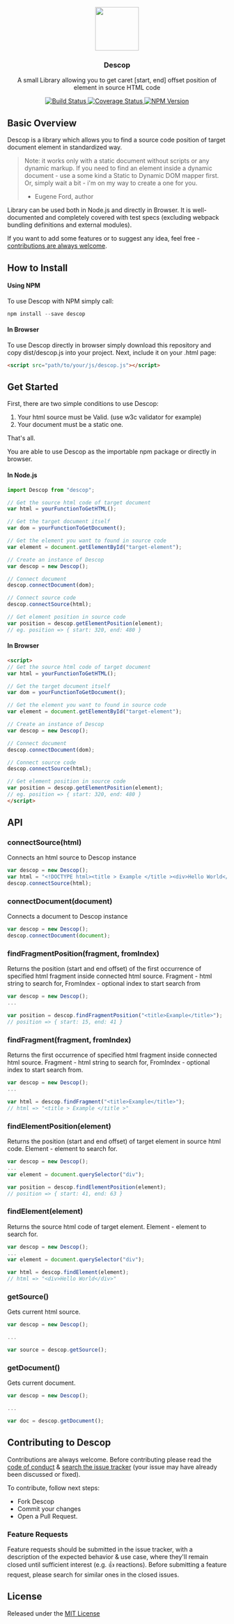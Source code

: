 <p align="center">
  <img src="https://raw.githubusercontent.com/eugeneford/descop/master/.github/descop-logo.png" width="100" height="100">
</p>

<h3 align="center">
  Descop
</h3>

<p align="center">
  A small Library allowing you to get caret [start, end] offset position of element in source HTML code
</p>

<p align="center">
  <a href="https://travis-ci.org/eugeneford/descop">
    <img src="https://travis-ci.org/eugeneford/descop.svg?branch=master" alt="Build Status">
  </a>
  <a href='https://coveralls.io/github/eugeneford/descop?branch=master'>
    <img src='https://coveralls.io/repos/github/eugeneford/descop/badge.svg?branch=master' alt='Coverage Status' />
  </a>
  <a href='https://www.npmjs.com/package/descop'>
    <img src='https://img.shields.io/npm/v/descop.svg' alt='NPM Version' />
  </a>
</p>

## Basic Overview
Descop is a library which allows you to find a source code position of target document element in standardized way.

> Note: it works only with a static document without scripts or any dynamic markup.
  If you need to find an element inside a dynamic document - use a some kind a Static to Dynamic DOM mapper first.
  Or, simply wait a bit - i'm on my way to create a one for you.
> - Eugene Ford, author

Library can be used both in Node.js and directly in Browser.
It is well-documented and completely covered with test specs (excluding webpack bundling definitions and external modules).

If you want to add some features or to suggest any idea, feel free - [contributions are always welcome](#contributing-to-descop).

## How to Install
#### Using NPM
To use Descop with NPM simply call:
```js
npm install --save descop
```

#### In Browser
To use Descop directly in browser simply download this repository and copy dist/descop.js into your project.
Next, include it on your .html page:
```html
<script src="path/to/your/js/descop.js"></script>
```

## Get Started
First, there are two simple conditions to use Descop:
1) Your html source must be Valid. (use w3c validator for example)
2) Your document must be a static one.

That's all.

You are able to use Descop as the importable npm package or directly in browser.

#### In Node.js
```js
import Descop from "descop";

// Get the source html code of target document
var html = yourFunctionToGetHTML();

// Get the target document itself
var dom = yourFunctionToGetDocument();

// Get the element you want to found in source code
var element = document.getElementById("target-element");

// Create an instance of Descop
var descop = new Descop();

// Connect document
descop.connectDocument(dom);

// Connect source code
descop.connectSource(html);

// Get element position in source code
var position = descop.getElementPosition(element);
// eg. position => { start: 320, end: 480 }
```

#### In Browser
```html
<script>
// Get the source html code of target document
var html = yourFunctionToGetHTML();

// Get the target document itself
var dom = yourFunctionToGetDocument();

// Get the element you want to found in source code
var element = document.getElementById("target-element");

// Create an instance of Descop
var descop = new Descop();

// Connect document
descop.connectDocument(dom);

// Connect source code
descop.connectSource(html);

// Get element position in source code
var position = descop.getElementPosition(element);
// eg. position => { start: 320, end: 480 }
</script>
```

## API
### connectSource(html)
Connects an html source to Descop instance
```js
var descop = new Descop();
var html = "<!DOCTYPE html><title > Example </title ><div>Hello World</div>";
descop.connectSource(html);
```

### connectDocument(document)
Connects a document to Descop instance
```js
var descop = new Descop();
descop.connectDocument(document);
```

### findFragmentPosition(fragment, fromIndex)
Returns the position (start and end offset) of the first occurrence of specified html fragment
inside connected html source. Fragment - html string to search for, FromIndex - optional index to start search from
```js
var descop = new Descop();
...

var position = descop.findFragmentPosition("<title>Example</title>");
// position => { start: 15, end: 41 }
```

### findFragment(fragment, fromIndex)
Returns the first occurrence of specified html fragment inside connected html source.
Fragment - html string to search for, FromIndex - optional index to start search from.
```js
var descop = new Descop();
...

var html = descop.findFragment("<title>Example</title>");
// html => "<title > Example </title >"
```

### findElementPosition(element)
Returns the position (start and end offset) of target element in source html code.
Element - element to search for.
```js
var descop = new Descop();
...
var element = document.querySelector("div");

var position = descop.findElementPosition(element);
// position => { start: 41, end: 63 }
```

### findElement(element)
Returns the source html code of target element.
Element - element to search for.
```js
var descop = new Descop();
...
var element = document.querySelector("div");

var html = descop.findElement(element);
// html => "<div>Hello World</div>"
```

### getSource()
Gets current html source.
```js
var descop = new Descop();

...

var source = descop.getSource();
```

### getDocument()
Gets current document.
```js
var descop = new Descop();

...

var doc = descop.getDocument();
```

## Contributing to Descop
Contributions are always welcome.
Before contributing please read the [code of conduct](https://js.foundation/community/code-of-conduct) &
[search the issue tracker](https://github.com/eugeneford/descop/issues) (your issue may have already been discussed or fixed).

To contribute, follow next steps:
* Fork Descop
* Commit your changes
* Open a Pull Request.

### Feature Requests
Feature requests should be submitted in the issue tracker, with a description
of the expected behavior & use case, where they'll remain closed until sufficient interest (e.g. :+1: reactions).
Before submitting a feature request, please search for similar ones in the closed issues.

## License
Released under the [MIT License](https://github.com/eugeneford/collit/blob/master/LICENSE)
